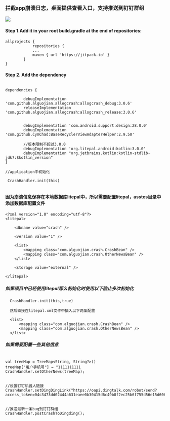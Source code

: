 ###  拦截app崩溃日志，桌面提供查看入口，支持推送到钉钉群组

[![](https://jitpack.io/v/alguojian/allogcrash.svg)](https://jitpack.io/#alguojian/allogcrash)


#### Step 1.Add it in your root build.gradle at the end of repositories:
```
allprojects {
            repositories {
            ...
            maven { url 'https://jitpack.io' }
        }
}
```

####  Step 2. Add the dependency
```

dependencies {

        debugImplementation 'com.github.alguojian.allogcrash:allogcrash_debug:3.0.6'
        releaseImplementation 'com.github.alguojian.allogcrash:allogcrash_release:3.0.6'


        debugImplementation 'com.android.support:design:28.0.0'
        debugImplementation 'com.github.CymChad:BaseRecyclerViewAdapterHelper:2.9.50'
        
        //版本限制不超过3.0.0
        debugImplementation 'org.litepal.android:kotlin:3.0.0'
        debugImplementation "org.jetbrains.kotlin:kotlin-stdlib-jdk7:$kotlin_version"
}
```

```
//application中初始化

 CrashHandler.init(this)
 
 ```

#### 因为崩溃信息保存在本地数据库litepal中，所以需要配置litepal，asstes目录中添加数据库配置文件
```
<?xml version="1.0" encoding="utf-8"?>
<litepal>

    <dbname value="crash" />

    <version value="1" />
    
    <list>
        <mapping class="com.alguojian.crash.CrashBean" />
        <mapping class="com.alguojian.crash.OtherNewsBean" />
    </list>

    <storage value="external" />

</litepal>
```

##### 如果项目中已经使用litepal那么初始化时使用以下防止多次初始化

```
  CrashHandler.init(this,true)
  
  然后直接在litepal.xml文件中插入以下两条配置
  
  <list>
      <mapping class="com.alguojian.crash.CrashBean" />
      <mapping class="com.alguojian.crash.OtherNewsBean" />
  </list>

```


##### 如果需要配置一些其他信息

```

val treeMap = TreeMap<String, String?>()
treeMap["用户手机号"] = "1111111111
CrashHandler.setOtherNews(treeMap);


//设置钉钉机器人链接
CrashHandler.setDingDingLink("https://oapi.dingtalk.com/robot/send?access_token=04c3473dd02444a631eaee0b30415d6c49b0f2ec25b6f755d56e15d606a322c0");


//推送最新一条bug到钉钉群组
CrashHandler.postCrashToDingding();

```